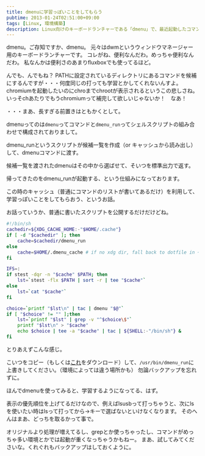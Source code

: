 ```yaml
---
title: dmenuに学習っぽいことをしてもらう
pubtime: 2013-01-24T02:51:00+09:00
tags: [Linux, 環境構築]
description: Linux向けのキーボードランチャーである「dmenu」で、最近起動したコマンドを優先的に表示してもらうようにする方法です。
---
```


dmenu。ご存知ですか、dmenu。
元々はdwmというウィンドウマネージャー用のキーボードランチャーです。
コレがね、便利なんだわ。めっちゃ便利なんだわ。
私なんかは便利さのあまりfluxboxでも使ってるほど。

んでも、んでもね？
PATHに設定されているディレクトリにあるコマンドを候補にするんですが・・・何度同じの打っても学習とかしてくれないんすよ。
chromiumを起動したいのにchroまでchrootが表示されるというこの悲しさね。
いっそchあたりでもうchromiumって補完して欲しいじゃないか！　なあ！

・・・まあ、長すぎる前置きはともかくとして。

dmenuってのは`dmenu`ってコマンドと`dmenu_run`ってシェルスクリプトの組み合わせで構成されておりまして。

dmenu\_runというスクリプトが候補一覧を作成（or キャッシュから読み出し）して、dmenuコマンドに渡す。

候補一覧を渡されたdmenuはその中から選ばせて、そいつを標準出力で返す。

帰ってきたのをdmenu\_runが起動する、という仕組みになっております。

この時のキャッシュ（普通にコマンドのリストが書いてあるだけ）を利用して、学習っぽいことをしてもらおう、というお話。

お話っていうか、普通に書いたスクリプトを公開するだけだけどね。
``` bash
#!/bin/sh
cachedir=${XDG_CACHE_HOME:-"$HOME/.cache"}
if [ -d "$cachedir" ]; then
	cache=$cachedir/dmenu_run
else
	cache=$HOME/.dmenu_cache # if no xdg dir, fall back to dotfile in ~
fi

IFS=:
if stest -dqr -n "$cache" $PATH; then
	lst=`stest -flx $PATH | sort -r | tee "$cache"`
else
	lst=`cat "$cache"`
fi

choice=`printf "$lst\n" | tac | dmenu "$@"`
if [ "$choice" != "" ];then
	lst=`printf "$lst" | grep -v "^$choice\$"`
	printf "$lst\n" > "$cache"
	echo $choice | tee -a "$cache" | tac | ${SHELL:-"/bin/sh"} &
fi
```
とりあえずこんな感じ。

こいつをコピー（もしくは[これ](/blog/2013/01/dmenu_run.sh)をダウンロード）して、`/usr/bin/dmenu_run`に上書きしてください。（環境によっては違う場所かも）
勿論バックアップを忘れずに。

ほんでdmenuを使ってみると、学習するようになってる、はず。

表示の優先順位を上げてるだけなので、例えばlsusbって打っちゃうと、次にlsを使いたい時はlsって打ってから→キーで選ばないといけなくなります。
そのへんはまあ、どっちを取るかって事で。

オリジナルより処理が増えてるし、grepとか使っちゃったし、コマンドがめっちゃ多い環境とかでは起動が重くなっちゃうかもねー。
まあ、試してみてくださいな。くれぐれもバックアップはしておくように。
